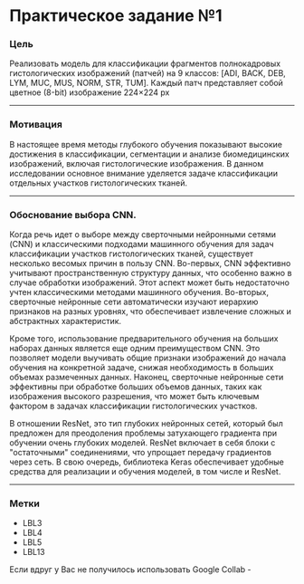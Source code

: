 # Практическое задание №1

### Цель 
Реализовать модель для классификации фрагментов полнокадровых гистологических изображений (патчей) на 9 классов: [ADI, BACK, DEB, LYM, MUC, MUS, NORM, STR, TUM]. Каждый патч представляет собой цветное (8-bit) изображение 224×224 px
___

### Мотивация
В настоящее время методы глубокого обучения показывают высокие достижения в классификации, сегментации и анализе биомедицинских изображений, включая гистологические изображения. В данном исследовании основное внимание уделяется задаче классификации отдельных участков гистологических тканей.
___

### Обоснование выбора СNN.
Когда речь идет о выборе между сверточными нейронными сетями (CNN) и классическими подходами машинного обучения для задач классификации участков гистологических тканей, существует несколько весомых причин в пользу CNN. Во-первых, CNN эффективно учитывают пространственную структуру данных, что особенно важно в случае обработки изображений. Этот аспект может быть недостаточно учтен классическими методами машинного обучения. Во-вторых, сверточные нейронные сети автоматически изучают иерархию признаков на разных уровнях, что обеспечивает извлечение сложных и абстрактных характеристик.

Кроме того, использование предварительного обучения на больших наборах данных является еще одним преимуществом CNN. Это позволяет модели выучивать общие признаки изображений до начала обучения на конкретной задаче, снижая необходимость в больших объемах размеченных данных. Наконец, сверточные нейронные сети эффективны при обработке больших объемов данных, таких как изображения высокого разрешения, что может быть ключевым фактором в задачах классификации гистологических участков.

В отношении ResNet, это тип глубоких нейронных сетей, который был предложен для преодоления проблемы затухающего градиента при обучении очень глубоких моделей. ResNet включает в себя блоки с "остаточными" соединениями, что упрощает передачу градиентов через сеть. В свою очередь, библиотека Keras обеспечивает удобные средства для реализации и обучения моделей, в том числе и ResNet.

___

### Метки
* LBL3
* LBL4
* LBL5
* LBL13

Если вдруг у Вас не получилось использовать Google Collab - 
